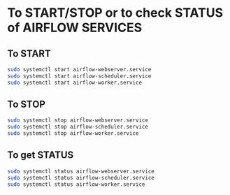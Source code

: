 # To START/STOP  or to check STATUS of AIRFLOW SERVICES

## To START
```bash
sudo systemctl start airflow-webserver.service
sudo systemctl start airflow-scheduler.service
sudo systemctl start airflow-worker.service
```

## To STOP
```bash
sudo systemctl stop airflow-webserver.service
sudo systemctl stop airflow-scheduler.service
sudo systemctl stop airflow-worker.service
```

## To get STATUS
```bash
sudo systemctl status airflow-webserver.service
sudo systemctl status airflow-scheduler.service
sudo systemctl status airflow-worker.service
```
